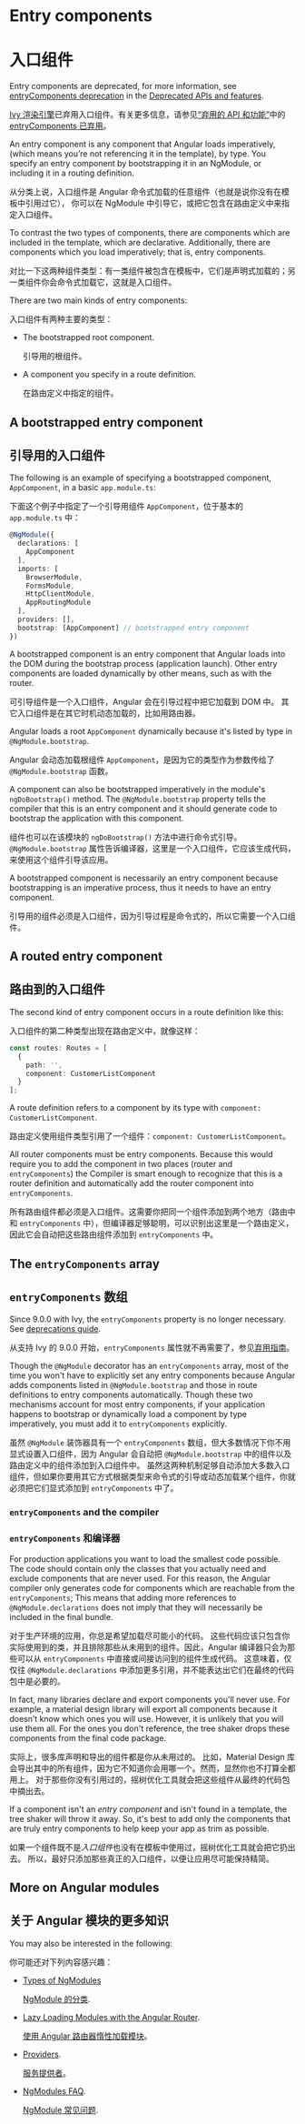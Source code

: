 # Entry components

# 入口组件

<div class="alert is-helpful">

Entry components are deprecated, for more information, see
[entryComponents deprecation](guide/deprecations#entrycomponents-and-analyze_for_entry_components-no-longer-required)
in the [Deprecated APIs and features](guide/deprecations).

[Ivy 渲染引擎](https://angular.cn/guide/ivy)已弃用入口组件。有关更多信息，请参见[“弃用的 API 和功能”](https://angular.cn/guide/deprecations)中的 [entryComponents 已弃用](https://angular.io/guide/deprecations#entrycomponents-and-analyze_for_entry_components-no-longer-required)。

</div>

An entry component is any component that Angular loads imperatively, (which means you’re not referencing it in the template), by type. You specify an entry component by bootstrapping it in an NgModule, or including it in a routing definition.

从分类上说，入口组件是 Angular 命令式加载的任意组件（也就是说你没有在模板中引用过它），
你可以在 NgModule 中引导它，或把它包含在路由定义中来指定入口组件。

<div class="alert is-helpful">

To contrast the two types of components, there are components which are included in the template, which are declarative. Additionally, there are components which you load imperatively; that is, entry components.

对比一下这两种组件类型：有一类组件被包含在模板中，它们是声明式加载的；另一类组件你会命令式加载它，这就是入口组件。

</div>

There are two main kinds of entry components:

入口组件有两种主要的类型：

* The bootstrapped root component.

   引导用的根组件。

* A component you specify in a route definition.

   在路由定义中指定的组件。

## A bootstrapped entry component

## 引导用的入口组件

The following is an example of specifying a bootstrapped component,
`AppComponent`, in a basic `app.module.ts`:

下面这个例子中指定了一个引导用组件 `AppComponent`，位于基本的 `app.module.ts` 中：

```typescript
@NgModule({
  declarations: [
    AppComponent
  ],
  imports: [
    BrowserModule,
    FormsModule,
    HttpClientModule,
    AppRoutingModule
  ],
  providers: [],
  bootstrap: [AppComponent] // bootstrapped entry component
})
```

A bootstrapped component is an entry component
that Angular loads into the DOM during the bootstrap process (application launch).
Other entry components are loaded dynamically by other means, such as with the router.

可引导组件是一个入口组件，Angular 会在引导过程中把它加载到 DOM 中。
其它入口组件是在其它时机动态加载的，比如用路由器。

Angular loads a root `AppComponent` dynamically because it's listed by type in `@NgModule.bootstrap`.

Angular 会动态加载根组件 `AppComponent`，是因为它的类型作为参数传给了 `@NgModule.bootstrap` 函数。

<div class="alert is-helpful">

A component can also be bootstrapped imperatively in the module's `ngDoBootstrap()` method.
The `@NgModule.bootstrap` property tells the compiler that this is an entry component and
it should generate code to bootstrap the application with this component.

组件也可以在该模块的 `ngDoBootstrap()` 方法中进行命令式引导。
`@NgModule.bootstrap` 属性告诉编译器，这里是一个入口组件，它应该生成代码，来使用这个组件引导该应用。

</div>

A bootstrapped component is necessarily an entry component because bootstrapping is an imperative process, thus it needs to have an entry component.

引导用的组件必须是入口组件，因为引导过程是命令式的，所以它需要一个入口组件。

## A routed entry component

## 路由到的入口组件

The second kind of entry component occurs in a route definition like
this:

入口组件的第二种类型出现在路由定义中，就像这样：

```typescript
const routes: Routes = [
  {
    path: '',
    component: CustomerListComponent
  }
];
```

A route definition refers to a component by its type with `component: CustomerListComponent`.

路由定义使用组件类型引用了一个组件：`component: CustomerListComponent`。

All router components must be entry components. Because this would require you to add the component in two places (router and `entryComponents`) the Compiler is smart enough to recognize that this is a router definition and automatically add the router component into `entryComponents`.

所有路由组件都必须是入口组件。这需要你把同一个组件添加到两个地方（路由中和 `entryComponents` 中），但编译器足够聪明，可以识别出这里是一个路由定义，因此它会自动把这些路由组件添加到 `entryComponents` 中。

## The `entryComponents` array

## `entryComponents` 数组

<div class="alert is-helpful">

   Since 9.0.0 with Ivy, the `entryComponents` property is no longer necessary. See [deprecations guide](guide/deprecations#entryComponents).

   从支持 Ivy 的 9.0.0 开始，`entryComponents` 属性就不再需要了，参见[弃用指南](guide/deprecations#entryComponents)。

</div>

Though the `@NgModule` decorator has an `entryComponents` array, most of the time
you won't have to explicitly set any entry components because Angular adds components listed in `@NgModule.bootstrap` and those in route definitions to entry components automatically. Though these two mechanisms account for most entry components, if your application happens to bootstrap or dynamically load a component by type imperatively,
you must add it to `entryComponents` explicitly.

虽然 `@NgModule` 装饰器具有一个 `entryComponents` 数组，但大多数情况下你不用显式设置入口组件，因为 Angular 会自动把 `@NgModule.bootstrap` 中的组件以及路由定义中的组件添加到入口组件中。
虽然这两种机制足够自动添加大多数入口组件，但如果你要用其它方式根据类型来命令式的引导或动态加载某个组件，你就必须把它们显式添加到 `entryComponents` 中了。

### `entryComponents` and the compiler

### `entryComponents` 和编译器

For production applications you want to load the smallest code possible.
The code should contain only the classes that you actually need and
exclude components that are never used. For this reason, the Angular compiler only generates code for components which are reachable from the `entryComponents`; This means that adding more references to `@NgModule.declarations` does not imply that they will necessarily be included in the final bundle.

对于生产环境的应用，你总是希望加载尽可能小的代码。
这些代码应该只包含你实际使用到的类，并且排除那些从未用到的组件。因此，Angular 编译器只会为那些可以从 `entryComponents` 中直接或间接访问到的组件生成代码。
这意味着，仅仅往 `@NgModule.declarations` 中添加更多引用，并不能表达出它们在最终的代码包中是必要的。

In fact, many libraries declare and export components you'll never use.
For example, a material design library will export all components because it doesn’t know which ones you will use. However, it is unlikely that you will use them all.
For the ones you don't reference, the tree shaker drops these components from the final code package.

实际上，很多库声明和导出的组件都是你从未用过的。
比如，Material Design 库会导出其中的所有组件，因为它不知道你会用哪一个。然而，显然你也不打算全都用上。
对于那些你没有引用过的，摇树优化工具就会把这些组件从最终的代码包中摘出去。

If a component isn't an _entry component_ and isn't found in a template,
the tree shaker will throw it away. So, it's best to add only the components that are truly entry components to help keep your app
as trim as possible.

如果一个组件既不是*入口组件*也没有在模板中使用过，摇树优化工具就会把它扔出去。
所以，最好只添加那些真正的入口组件，以便让应用尽可能保持精简。

## More on Angular modules

## 关于 Angular 模块的更多知识

You may also be interested in the following:

你可能还对下列内容感兴趣：

* [Types of NgModules](guide/module-types)

   [NgModule 的分类](guide/module-types).

* [Lazy Loading Modules with the Angular Router](guide/lazy-loading-ngmodules).

   [使用 Angular 路由器惰性加载模块](guide/lazy-loading-ngmodules)。

* [Providers](guide/providers).

   [服务提供者](guide/providers)。

* [NgModules FAQ](guide/ngmodule-faq).

   [NgModule 常见问题](guide/ngmodule-faq).
